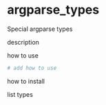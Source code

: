 # argparse_types

Special argparse types

description

how to use
```python
# add how to use
```

how to install


list types
